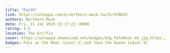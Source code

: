 ```yaml
---
title: "Faith"
link: https://untappd.com/b/northern-monk-faith/970642
authors: Northern Monk
date: Fri, 11 Jan 2019 13:17:22 +0000
rating: 3.5
location: The Griffin
cover: https://untappd.akamaized.net/badges/bdg_PaleMoon_md.jpg,https://untappd.akamaized.net/badges/bdg_godSaveTheQueen_md.jpg
badges: Pale as the Moon (Level 2),God Save the Queen (Level 6)
---
```

